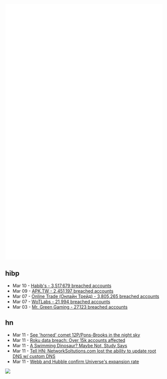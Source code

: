 ![Metrics](https://raw.githubusercontent.com/phixion/phixion/master/metrics.svg)

## hibp

<!--
for https://github.com/phixion/phixion/blob/main/.github/workflows/feeds.yml
-->
<!--START_SECTION:haveibeenpwnd-->
- Mar 10 - [Habib's - 3,517,679 breached accounts](https://haveibeenpwned.com/PwnedWebsites#Habibs)
- Mar 09 - [APK.TW - 2,451,197 breached accounts](https://haveibeenpwned.com/PwnedWebsites#APKTW)
- Mar 07 - [Online Trade (Онлайн Трейд) - 3,805,265 breached accounts](https://haveibeenpwned.com/PwnedWebsites#OnlineTrade)
- Mar 07 - [WoTLabs - 21,994 breached accounts](https://haveibeenpwned.com/PwnedWebsites#WoTLabs)
- Mar 03 - [Mr. Green Gaming - 27,123 breached accounts](https://haveibeenpwned.com/PwnedWebsites#MrGreenGaming)
<!--END_SECTION:haveibeenpwnd-->

## hn

<!--
for https://github.com/phixion/phixion/blob/main/.github/workflows/feeds.yml
-->
<!--START_SECTION:hn-->
- Mar 11 - [See 'horned' comet 12P/Pons-Brooks in the night sky](https://www.space.com/comet-12p-pons-brooks-march-2024)
- Mar 11 - [Roku data breach: Over 15k accounts affected](https://www.claimdepot.com/data-breach/roku)
- Mar 11 - [A Swimming Dinosaur? Maybe Not, Study Says](https://www.nytimes.com/2024/03/06/science/spinosaurus-dinosaur-fossil-dive.html)
- Mar 11 - [Tell HN: NetworkSoltutions.com lost the ability to update root DNS w/ custom DNS](https://news.ycombinator.com/item?id=39673213)
- Mar 11 - [Webb and Hubble confirm Universe's expansion rate](https://www.esa.int/ESA_Multimedia/Images/2024/03/Webb_Hubble_confirm_Universe_s_expansion_rate)
<!--END_SECTION:hn-->

<!--
for https://yhype.me
-->
![](https://hit.yhype.me/github/profile?user_id=13013670)
